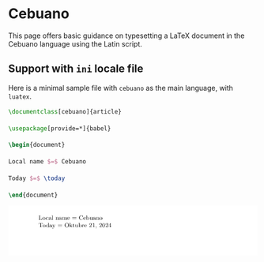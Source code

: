# Cebuano

This page offers basic guidance on typesetting a LaTeX document in the
Cebuano language using the Latin script.

## Support with `ini` locale file

Here is a minimal sample file with `cebuano` as the main language, with `luatex`.

```tex
\documentclass[cebuano]{article}

\usepackage[provide=*]{babel}

\begin{document}

Local name $=$ Cebuano

Today $=$ \today

\end{document}
```

![](../media/locale-cebuano.png)